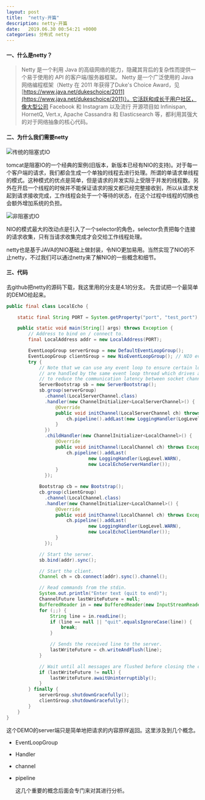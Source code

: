 ```yaml
---
layout: post
title:  "netty-开篇"
description: netty-开篇
date:   2019.06.30 00:54:21 +0000
categories: 分布式 netty
---
```

#### 一、什么是netty？
> Netty 是一个利用 Java 的高级网络的能力，隐藏其背后的复杂性而提供一个易于使用的 API 的客户端/服务器框架。
Netty 是一个广泛使用的 Java 网络编程框架（Netty 在 2011 年获得了Duke's Choice Award，见[https://www.java.net/dukeschoice/2011](https://www.java.net/dukeschoice/2011)）。它活跃和成长于用户社区，像大型公司 Facebook 和 Instagram 以及流行 开源项目如 Infinispan, HornetQ, Vert.x, Apache Cassandra 和 Elasticsearch 等，都利用其强大的对于网络抽象的核心代码。


#### 二、为什么我们需要netty

![传统的阻塞式IO](https://leiwingqueen-1300197911.cos.ap-guangzhou.myqcloud.com/20190915210636.png)

tomcat是阻塞IO的一个经典的案例(旧版本，新版本已经有NIO的支持)。对于每一个客户端的请求，我们都会生成一个单独的线程去进行处理。所谓的单请求单线程的模式。这种模式的优点是简单，但是请求的并发实际上受限于并发的线程数。另外在开启一个线程的时候并不能保证请求的报文都已经完整接收到，所以从请求发起到请求接收完成，工作线程会处于一个等待的状态，在这个过程中线程的切换也会额外增加系统的负担。

![非阻塞式IO](https://leiwingqueen-1300197911.cos.ap-guangzhou.myqcloud.com/20190915210750.png)

NIO的模式最大的改动点是引入了一个selector的角色，selector负责把每个连接的请求收集，只有当请求收集完成才会交给工作线程处理。

netty也是基于JAVA的NIO基础上做封装，令NIO更加易用。当然实现了NIO的不止netty，不过我们可以通过netty来了解NIO的一些概念和细节。
#### 三、代码
去github把netty的源码下载，我这里用的分支是4.1的分支。
先尝试把一个最简单的DEMO给起来。
```java
public final class LocalEcho {

    static final String PORT = System.getProperty("port", "test_port");

    public static void main(String[] args) throws Exception {
        // Address to bind on / connect to.
        final LocalAddress addr = new LocalAddress(PORT);

        EventLoopGroup serverGroup = new DefaultEventLoopGroup();
        EventLoopGroup clientGroup = new NioEventLoopGroup(); // NIO event loops are also OK
        try {
            // Note that we can use any event loop to ensure certain local channels
            // are handled by the same event loop thread which drives a certain socket channel
            // to reduce the communication latency between socket channels and local channels.
            ServerBootstrap sb = new ServerBootstrap();
            sb.group(serverGroup)
              .channel(LocalServerChannel.class)
              .handler(new ChannelInitializer<LocalServerChannel>() {
                  @Override
                  public void initChannel(LocalServerChannel ch) throws Exception {
                      ch.pipeline().addLast(new LoggingHandler(LogLevel.WARN));
                  }
              })
              .childHandler(new ChannelInitializer<LocalChannel>() {
                  @Override
                  public void initChannel(LocalChannel ch) throws Exception {
                      ch.pipeline().addLast(
                              new LoggingHandler(LogLevel.WARN),
                              new LocalEchoServerHandler());
                  }
              });

            Bootstrap cb = new Bootstrap();
            cb.group(clientGroup)
              .channel(LocalChannel.class)
              .handler(new ChannelInitializer<LocalChannel>() {
                  @Override
                  public void initChannel(LocalChannel ch) throws Exception {
                      ch.pipeline().addLast(
                              new LoggingHandler(LogLevel.WARN),
                              new LocalEchoClientHandler());
                  }
              });

            // Start the server.
            sb.bind(addr).sync();

            // Start the client.
            Channel ch = cb.connect(addr).sync().channel();

            // Read commands from the stdin.
            System.out.println("Enter text (quit to end)");
            ChannelFuture lastWriteFuture = null;
            BufferedReader in = new BufferedReader(new InputStreamReader(System.in));
            for (;;) {
                String line = in.readLine();
                if (line == null || "quit".equalsIgnoreCase(line)) {
                    break;
                }

                // Sends the received line to the server.
                lastWriteFuture = ch.writeAndFlush(line);
            }

            // Wait until all messages are flushed before closing the channel.
            if (lastWriteFuture != null) {
                lastWriteFuture.awaitUninterruptibly();
            }
        } finally {
            serverGroup.shutdownGracefully();
            clientGroup.shutdownGracefully();
        }
    }
}
```
这个DEMO的server端只是简单地把请求的内容原样返回。这里涉及到几个概念。
- EventLoopGroup

- Handler

- channel

- pipeline

  

  这几个重要的概念后面会专门来对其进行分析。



